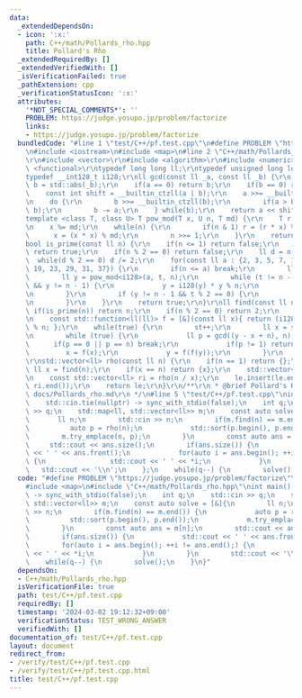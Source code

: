 ```yaml
---
data:
  _extendedDependsOn:
  - icon: ':x:'
    path: C++/math/Pollards_rho.hpp
    title: Pollard's Rho
  _extendedRequiredBy: []
  _extendedVerifiedWith: []
  _isVerificationFailed: true
  _pathExtension: cpp
  _verificationStatusIcon: ':x:'
  attributes:
    '*NOT_SPECIAL_COMMENTS*': ''
    PROBLEM: https://judge.yosupo.jp/problem/factorize
    links:
    - https://judge.yosupo.jp/problem/factorize
  bundledCode: "#line 1 \"test/C++/pf.test.cpp\"\n#define PROBLEM \"https://judge.yosupo.jp/problem/factorize\"\
    \n#include <iostream>\n#include <map>\n#line 2 \"C++/math/Pollards_rho.hpp\"\n\
    \r\n#include <vector>\r\n#include <algorithm>\r\n#include <numeric>\r\n#include\
    \ <functional>\r\ntypedef long long ll;\r\ntypedef unsigned long long ul;\r\n\
    typedef __int128_t i128;\r\nll gcd(const ll _a, const ll _b) {\r\n    ul a = std::abs(_a),\
    \ b = std::abs(_b);\r\n    if(a == 0) return b;\r\n    if(b == 0) return a;\r\n\
    \    const int shift = __builtin_ctzll(a | b);\r\n    a >>= __builtin_ctzll(a);\r\
    \n    do {\r\n        b >>= __builtin_ctzll(b);\r\n        if(a > b) std::swap(a,\
    \ b);\r\n        b -= a;\r\n    } while(b);\r\n    return a << shift;\r\n}\r\n\
    template <class T, class U> T pow_mod(T x, U n, T md) {\r\n    T r = 1 % md;\r\
    \n    x %= md;\r\n    while(n) {\r\n        if(n & 1) r = (r * x) % md;\r\n  \
    \      x = (x * x) % md;\r\n        n >>= 1;\r\n    }\r\n    return r;\r\n}\r\n\
    bool is_prime(const ll n) {\r\n    if(n <= 1) return false;\r\n    if(n == 2)\
    \ return true;\r\n    if(n % 2 == 0) return false;\r\n    ll d = n - 1;\r\n  \
    \  while(d % 2 == 0) d /= 2;\r\n    for(const ll a : {2, 3, 5, 7, 11, 13, 17,\
    \ 19, 23, 29, 31, 37}) {\r\n        if(n <= a) break;\r\n        ll t = d;\r\n\
    \        ll y = pow_mod<i128>(a, t, n);\r\n        while (t != n - 1 && y != 1\
    \ && y != n - 1) {\r\n            y = i128(y) * y % n;\r\n            t <<= 1;\r\
    \n        }\r\n        if (y != n - 1 && t % 2 == 0) {\r\n            return false;\r\
    \n        }\r\n    }\r\n    return true;\r\n}\r\nll find(const ll n) {\r\n   \
    \ if(is_prime(n)) return n;\r\n    if(n % 2 == 0) return 2;\r\n    int st = 0;\r\
    \n    const std::function<ll(ll)> f = [&](const ll x){ return (i128(x) * x + st)\
    \ % n; };\r\n    while(true) {\r\n        st++;\r\n        ll x = st, y = f(x);\r\
    \n        while (true) {\r\n            ll p = gcd((y - x + n), n);\r\n      \
    \      if(p == 0 || p == n) break;\r\n            if(p != 1) return p;\r\n   \
    \         x = f(x);\r\n            y = f(f(y));\r\n        }\r\n    }\r\n}\r\n\
    \r\nstd::vector<ll> rho(const ll n) {\r\n    if(n == 1) return {};\r\n    const\
    \ ll x = find(n);\r\n    if(x == n) return {x};\r\n    std::vector<ll> le = rho(x);\r\
    \n    const std::vector<ll> ri = rho(n / x);\r\n    le.insert(le.end(), ri.begin(),\
    \ ri.end());\r\n    return le;\r\n}\r\n/**\r\n * @brief Pollard's Rho\r\n * @docs\
    \ docs/Pollards_rho.md\r\n */\n#line 5 \"test/C++/pf.test.cpp\"\nint main() {\n\
    \    std::cin.tie(nullptr) -> sync_with_stdio(false);\n    int q;\n    std::cin\
    \ >> q;\n    std::map<ll, std::vector<ll>> m;\n    const auto solve = [&]{\n \
    \       ll n;\n        std::cin >> n;\n        if(m.find(n) == m.end()) {\n  \
    \          auto p = rho(n);\n            std::sort(p.begin(), p.end());\n    \
    \        m.try_emplace(n, p);\n        }\n        const auto ans = m[n];\n   \
    \     std::cout << ans.size();\n        if(ans.size()) {\n            std::cout\
    \ << ' ' << ans.front();\n            for(auto i = ans.begin(); ++i != ans.end();)\
    \ {\n                std::cout << ' ' << *i;\n            }\n        }\n     \
    \   std::cout << '\\n';\n    };\n    while(q--) {\n        solve();\n    }\n}\n"
  code: "#define PROBLEM \"https://judge.yosupo.jp/problem/factorize\"\n#include <iostream>\n\
    #include <map>\n#include \"C++/math/Pollards_rho.hpp\"\nint main() {\n    std::cin.tie(nullptr)\
    \ -> sync_with_stdio(false);\n    int q;\n    std::cin >> q;\n    std::map<ll,\
    \ std::vector<ll>> m;\n    const auto solve = [&]{\n        ll n;\n        std::cin\
    \ >> n;\n        if(m.find(n) == m.end()) {\n            auto p = rho(n);\n  \
    \          std::sort(p.begin(), p.end());\n            m.try_emplace(n, p);\n\
    \        }\n        const auto ans = m[n];\n        std::cout << ans.size();\n\
    \        if(ans.size()) {\n            std::cout << ' ' << ans.front();\n    \
    \        for(auto i = ans.begin(); ++i != ans.end();) {\n                std::cout\
    \ << ' ' << *i;\n            }\n        }\n        std::cout << '\\n';\n    };\n\
    \    while(q--) {\n        solve();\n    }\n}"
  dependsOn:
  - C++/math/Pollards_rho.hpp
  isVerificationFile: true
  path: test/C++/pf.test.cpp
  requiredBy: []
  timestamp: '2024-03-02 19:12:32+09:00'
  verificationStatus: TEST_WRONG_ANSWER
  verifiedWith: []
documentation_of: test/C++/pf.test.cpp
layout: document
redirect_from:
- /verify/test/C++/pf.test.cpp
- /verify/test/C++/pf.test.cpp.html
title: test/C++/pf.test.cpp
---
```

